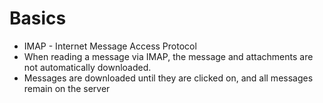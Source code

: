 # Basics
- IMAP - Internet Message Access Protocol
- When reading a message via IMAP, the message and attachments are not automatically downloaded.
- Messages are downloaded until they are clicked on, and all messages remain on the server
